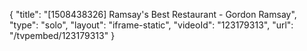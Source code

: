 {
    "title": "[1508438326] Ramsay's Best Restaurant - Gordon Ramsay",
    "type": "solo",
    "layout": "iframe-static",
    "videoId": "123179313",
    "url": "\/tvpembed\/123179313"
}